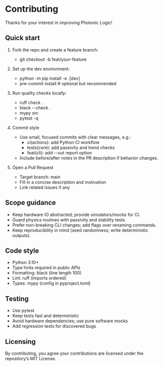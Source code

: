 # Contributing

Thanks for your interest in improving Photonic Logic!

## Quick start

1. Fork the repo and create a feature branch:
   - git checkout -b feat/your-feature

2. Set up the dev environment:
   - python -m pip install -e .[dev]
   - pre-commit install  # optional but recommended

3. Run quality checks locally:
   - ruff check .
   - black --check .
   - mypy src
   - pytest -q

4. Commit style
   - Use small, focused commits with clear messages, e.g.:
     - ci(actions): add Python CI workflow
     - tests(core): add passivity and trend checks
     - feat(cli): add --out report option
   - Include before/after notes in the PR description if behavior changes.

5. Open a Pull Request
   - Target branch: main
   - Fill in a concise description and motivation
   - Link related issues if any

## Scope guidance

- Keep hardware IO abstracted; provide simulators/mocks for CI.
- Guard physics routines with passivity and stability tests.
- Prefer non-breaking CLI changes; add flags over renaming commands.
- Keep reproducibility in mind (seed randomness; write deterministic outputs).

## Code style

- Python 3.10+
- Type hints required in public APIs
- Formatting: black (line length 100)
- Lint: ruff (imports ordered)
- Types: mypy (config in pyproject.toml)

## Testing

- Use pytest
- Keep tests fast and deterministic
- Avoid hardware dependencies; use pure software mocks
- Add regression tests for discovered bugs

## Licensing

By contributing, you agree your contributions are licensed under the repository’s MIT License.
